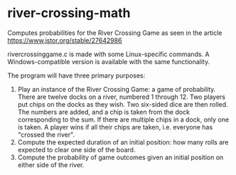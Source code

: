 # river-crossing-math
Computes probabilities for the River Crossing Game as seen in the article https://www.jstor.org/stable/27642986

rivercrossinggame.c is made with some Linux-specific commands. A Windows-compatible version is available with the same functionality.

The program will have three primary purposes:
1. Play an instance of the River Crossing Game: a game of probability. There are twelve docks on a river, numbered 1 through 12. Two players put chips on the docks as they wish. Two six-sided dice are then rolled. The numbers are added, and a chip is taken from the dock corresponding to the sum. If there are multiple chips in a dock, only one is taken. A player wins if all their chips are taken, i.e. everyone has "crossed the river".
2. Compute the expected duration of an initial position: how many rolls are expected to clear one side of the board.
3. Compute the probability of game outcomes given an initial position on either side of the river.
